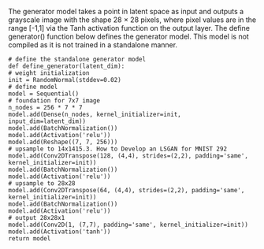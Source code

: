 The generator model takes a point in latent space as input and outputs a grayscale image
with the shape 28 × 28 pixels, where pixel values are in the range [-1,1] via the Tanh activation
function on the output layer. The define generator() function below defines the generator
model. This model is not compiled as it is not trained in a standalone manner.

```
# define the standalone generator model
def define_generator(latent_dim):
# weight initialization
init = RandomNormal(stddev=0.02)
# define model
model = Sequential()
# foundation for 7x7 image
n_nodes = 256 * 7 * 7
model.add(Dense(n_nodes, kernel_initializer=init, input_dim=latent_dim))
model.add(BatchNormalization())
model.add(Activation('relu'))
model.add(Reshape((7, 7, 256)))
# upsample to 14x1415.3. How to Develop an LSGAN for MNIST 292
model.add(Conv2DTranspose(128, (4,4), strides=(2,2), padding='same',
kernel_initializer=init))
model.add(BatchNormalization())
model.add(Activation('relu'))
# upsample to 28x28
model.add(Conv2DTranspose(64, (4,4), strides=(2,2), padding='same',
kernel_initializer=init))
model.add(BatchNormalization())
model.add(Activation('relu'))
# output 28x28x1
model.add(Conv2D(1, (7,7), padding='same', kernel_initializer=init))
model.add(Activation('tanh'))
return model
```

